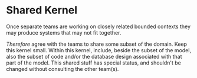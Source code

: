 # Shared Kernel

Once separate teams are working on closely related bounded contexts they may produce systems that may not fit together.

*Therefore* agree with the teams to share some subset of the domain. Keep this kernel small. Within this kernel, include, beside the subset of the model, also the subset of code and/or the database design associated with that part of the model. This shared stuff has special status, and shouldn't be changed without consulting the other team(s).
